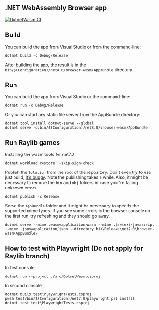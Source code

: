 ## .NET WebAssembly Browser app

[![DotnetWasm CI](https://github.com/celsojr/DotnetWasm/actions/workflows/playwright.yml/badge.svg)](https://github.com/celsojr/DotnetWasm/actions/workflows/playwright.yml)

## Build

You can build the app from Visual Studio or from the command-line:

```
dotnet build -c Debug/Release
```

After building the app, the result is in the `bin/$(Configuration)/net8.0/browser-wasm/AppBundle` directory.

## Run

You can build the app from Visual Studio or the command-line:

```
dotnet run -c Debug/Release
```

Or you can start any static file server from the AppBundle directory:

```
dotnet tool install dotnet-serve --global
dotnet serve -d:bin/$(Configuration)/net8.0/browser-wasm/AppBundle
```

## Run Raylib games
Installing the wasm tools for net7.0
```
dotnet workload restore --skip-sign-check
```
Publish the `Solution` from the root of the repository. Don't even try to use just build, [it's buggy](https://github.com/disketteman/DotnetRaylibWasm/issues/7#issuecomment-1356442508). Note the publishing takes a while.
Also, it might be necessary to remove the `bin` and `obj` folders in case your're facing unknown errors.
```
dotnet publish -c Release
```
Serve the `AppBundle` folder and it might be necessary to specify the supported mime types. If you see some errors in the browser console on the first run, try refreshing and they should go away.
```
dotnet serve --mime .wasm=application/wasm --mime .js=text/javascript --mime .json=application/json --directory bin\Release\net7.0\browser-wasm\AppBundle\
```

## How to test with Playwright (Do not apply for Raylib branch)
In first console
```
dotnet run --project ./src/DotnetWasm.csproj
```
In second console
```
dotnet build test\PlaywrightTests.csproj
pwsh test/bin/$(Configuration)/net7.0/playwright.ps1 install
dotnet test test\PlaywrightTests.csproj
```
